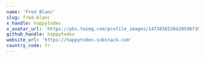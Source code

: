 ```yaml
---
name: 'Fred Blanc'
slug: fred-blanc
x_handle: happytodev
x_avatar_url: 'https://pbs.twimg.com/profile_images/1471036530420596739/2ClCG8oO_200x200.jpg'
github_handle: happytodev
website_url: 'https://happytodev.substack.com'
country_code: fr
---
```

